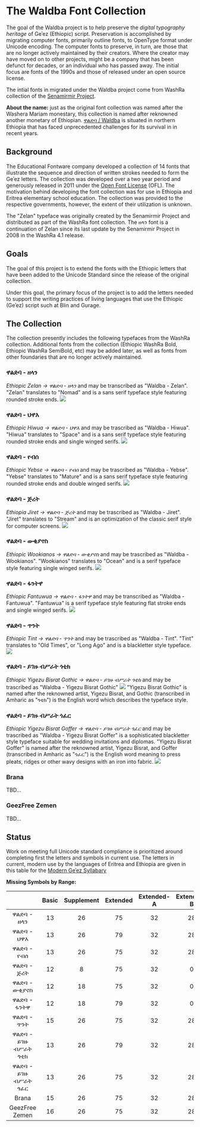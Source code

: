 # The Waldba Font Collection

The goal of the Waldba project is to help preserve the *digital typography heritage* of Geʾez (Ethiopic) script.
Preservation is accomplished by migrating computer fonts, primarily outline fonts, to OpenType format under Unicode
encoding.  The computer fonts to preserve, in turn, are those that are no longer actively maintained by their creators.
Where the creator may have moved on to other projects, might be a company that has been defunct for decades, or an
individual who has passed away.  The initial focus are fonts of the 1990s and those of released under an open source license.

The intial fonts in migrated under the Waldba project come from WashRa collection of the [Senamirmir Project](https://senamirmir.org/).


**About the name:** just as the original font collection was named after the Washera Mariam monestary, this collection is named after reknowned another monetary of Ethiopian.
[ዋልድባ /  Waldba](http://www.iueotcff.org/waldba/about) is situated in northern Ethiopia that has faced unprecedented challenges for its survival in in recent years.


## Background
The Educational Fontware company developed a collection of 14 fonts that illustrate the sequence and direction of written strokes needed to form the Geʾez letters. The collection was developed over a two year period and generously released in 2011 under the [Open Font License](OFL.txt) (OFL). The motivation behind developing the font collection was for use in Ethiopia and Eritrea elementary school education.  The collection was provided to the respective governments, however, the extent of their utilization is unknown.

The "Zelan" typeface was originally created by the Senamirmir Project and distributed as part of the WashRa font collection.  The ዘላን font is a continuation of Zelan since its last update by the Senamirmir Project in 2008 in the WashRa 4.1 release. 


## Goals
The goal of this project is to extend the fonts with the Ethiopic letters that have been added to the Unicode Standard since the release of the original collection.  

Under this goal, the primary focus of the project is to add the letters needed to support the writing practices of living languages that use the Ethiopic (Geʾez) script such at Blin and Gurage.


## The Collection
The collection presently includes the following typefaces from the WashRa collection.  Additional fonts from the collection (Ethiopic WashRa Bold, Ethiopic WashRa SemiBold, etc) may be added later, as well as fonts from other foundaries that are no longer actively maintained.


### ዋልድባ - ዘላን
*Ethiopic Zelan → ዋልድባ - ዘላን* and may be transcribed as "Waldba - Zelan".  "Zelan" translates to "Nomad" and is a sans serif typeface style featuring rounded stroke ends.
<img src="images/Waldba-Zelan.png"/>

### ዋልድባ - ህዋእ
*Ethiopic Hiwua → ዋልድባ - ህዋእ* and may be trascribed as "Waldba - Hiwua".  "Hiwua" translates to "Space" and is a sans serif typeface style featuring rounded stroke ends and single winged serifs.
<img src="images/Waldba-Hiwua.png"/>

### ዋልድባ - የብሰ
*Ethiopic Yebse → ዋልድባ - የብሰ* and may be trascribed as "Waldba - Yebse".  "Yebse" translates to "Mature" and is a sans serif typeface style featuring rounded stroke ends and double winged serifs.
<img src="images/Waldba-Yebse.png"/>

### ዋልድባ - ጅረት
*Ethiopia Jiret → ዋልድባ - ጅረት* and may be trascribed as "Waldba - Jiret".  "Jiret" translates to "Stream" and is an optimization of the classic serif style for computer screens.
<img src="images/Waldba-Jiret.png"/>

### ዋልድባ - ውቂያኖስ
*Ethiopic Wookianos → ዋልድባ - ውቂያኖስ* and may be trascribed as "Waldba - Wookianos".  "Wookianos" translates to "Ocean" and is a serif typeface style featuring single winged serifs.
<img src="images/Waldba-Wookianos.png"/>

### ዋልድባ - ፋንትዋ
*Ethiopic Fantuwua → ዋልድባ - ፋንትዋ* and may be transcribed as "Waldba - Fantuwua".  "Fantuwua" is a serif typeface style featuring flat stroke ends and single winged serifs.
<img src="images/Waldba-Fantuwua.png"/>

### ዋልድባ - ጥንት
*Ethiopic Tint → ዋልድባ - ጥንት* and may be trascribed as "Waldba - Tint".  "Tint" translates to "Old Times", or "Long Ago" and is a blackletter style typeface.
<img src="images/Waldba-Tint.png"/>

### ዋልድባ - ይገዙ ብሥራት ጎቲክ
*Ethiopic Yigezu Bisrat Gothic → ዋልድባ - ይገዙ ብሥራት ጎቲክ* and may be trascribed as "Waldba - Yigezu Bisrat Gothic"
<img src="images/Waldba-YigezuBisratGothic.png"/>
"Yigezu Bisrat Gothic" is named after the reknowned artist, Yigezu Bisrat, and Gothic (transcribed in Amharic as "ጎቲክ") is the English word which describes the typeface style.

### ዋልድባ - ይገዙ ብሥራት ጎፈር
*Ethiopic Yigezu Bisrat Goffer → ዋልድባ - ይገዙ ብሥራት ጎፈር* and may be trascribed as "Waldba - Yigezu Bisrat Goffer" is a sophisticated blackletter style typeface suitable for wedding invitations and diplomas.
"Yigezu Bisrat Goffer" is named after the reknowned artist, Yigezu Bisrat, and Goffer (transcribed in Amharic as "ጎፈር") is the English word meaning to press pleats, ridges or other wavy designs with an iron into fabric.
<img src="images/Waldba-YigezuBisratGoffer.png"/>

### Brana
TBD...

### GeezFree Zemen

TBD...

## Status

Work on meeting full Unicode standard compliance is prioritized around completing first the letters and symbols in current use. The letters in current, modern use by the languages of
Eritrea and Ethiopia are given in this table for the [Modern Geʾez Syllabary](ModernSyllabary.md) 

**Missing Symbols by Range:**

|                        |  Basic |Supplement| Extended |Extended-A|Extended-B|Total|
|:----------------------:|:------:|:--------:|:--------:|:--------:|:--------:|:---:|
|ዋልድባ - ዘላን            |    13  |    26    |    75    |    32    |    28    | 174 |
|ዋልድባ - ህዋእ            |    13  |    26    |    79    |    32    |    28    | 178 |
|ዋልድባ - የብሰ            |    13  |    26    |    75    |    32    |    28    | 174 |
|ዋልድባ - ጅረት            |    12  |     8    |    75    |    32    |     0    | 127 |
|ዋልድባ - ውቂያኖስ         |    12  |    18    |    75    |    32    |     0    | 137 |
|ዋልድባ - ፋንትዋ          |    12  |    18    |    79    |    32    |     0    | 141 |
|ዋልድባ - ጥንት           |    15  |    26    |    75    |    32    |    28    | 176 |
|ዋልድባ - ይገዙ ብሥራት ጎቲክ|    13  |    26    |    79    |    32    |    28    | 178 |
|ዋልድባ - ይገዙ ብሥራት ጎፈር|    13  |    26    |    75    |    32    |    28    | 174 |
| Brana                  |   15  |    26    |    75    |    32    |    28    | 176 |
| GeezFree Zemen         |   16  |    26    |    75    |    32    |    28    | 174 |
